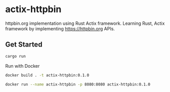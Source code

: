 # actix-httpbin

httpbin.org implementation using Rust Actix framework. Learning Rust, Actix framework by implementing https://httpbin.org APIs.

## Get Started

```sh
cargo run
```

Run with Docker

```sh
docker build . -t actix-httpbin:0.1.0
```

```sh
docker run --name actix-httpbin -p 8080:8080 actix-httpbin:0.1.0
```
